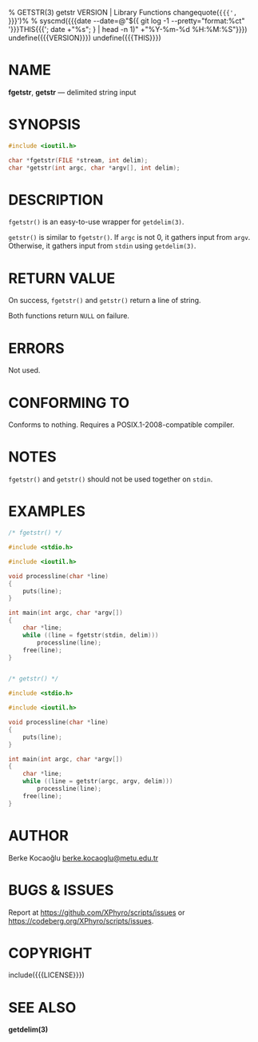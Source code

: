 % GETSTR(3) getstr VERSION | Library Functions
changequote(`{{{', `}}}')%
% syscmd({{{date --date=@"$({ git log -1 --pretty="format:%ct" '}}}THIS{{{'; date +"%s"; } | head -n 1)" +"%Y-%m-%d %H:%M:%S"}}})
undefine({{{VERSION}}})
undefine({{{THIS}}})

# NAME

**fgetstr**, **getstr** — delimited string input


# SYNOPSIS

```c
#include <ioutil.h>

char *fgetstr(FILE *stream, int delim);
char *getstr(int argc, char *argv[], int delim);
```


# DESCRIPTION

`fgetstr()` is an easy-to-use wrapper for `getdelim(3)`.

`getstr()` is similar to `fgetstr()`. If `argc` is not 0, it gathers input from
`argv`. Otherwise, it gathers input from `stdin` using `getdelim(3)`.


# RETURN VALUE

On success, `fgetstr()` and `getstr()` return a line of string.

Both functions return `NULL` on failure.


# ERRORS

Not used.


# CONFORMING TO

Conforms to nothing. Requires a POSIX.1-2008-compatible compiler.


# NOTES

`fgetstr()` and `getstr()` should not be used together on `stdin`.


# EXAMPLES

```c
/* fgetstr() */

#include <stdio.h>

#include <ioutil.h>

void processline(char *line)
{
    puts(line);
}

int main(int argc, char *argv[])
{
    char *line;
    while ((line = fgetstr(stdin, delim)))
        processline(line);
    free(line);
}


/* getstr() */

#include <stdio.h>

#include <ioutil.h>

void processline(char *line)
{
    puts(line);
}

int main(int argc, char *argv[])
{
    char *line;
    while ((line = getstr(argc, argv, delim)))
        processline(line);
    free(line);
}
```


# AUTHOR

Berke Kocaoğlu <berke.kocaoglu@metu.edu.tr>


# BUGS & ISSUES

Report at <https://github.com/XPhyro/scripts/issues> or
<https://codeberg.org/XPhyro/scripts/issues>.


# COPYRIGHT

include({{{LICENSE}}})


# SEE ALSO

**getdelim(3)**
